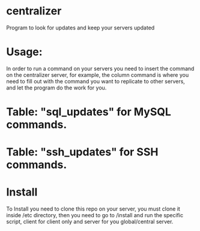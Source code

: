 # centralizer
Program to look for updates and keep your servers updated

# Usage:
In order to run a command on your servers you need to insert the command on the centralizer server, for example, the column command is where you need to fill out with the command you want to replicate to other servers, and let the program do the work for you.

# Table: "sql_updates" for MySQL commands.
# Table: "ssh_updates" for SSH commands.

# Install
To Install you need to clone this repo on your server, you must clone it inside /etc directory, then you need to go to /install and run the specific script, client for client only and server for you global/central server.
